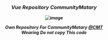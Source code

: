 <div alt="Vue:)">
<h5 align="center"> 
    
    
<div align="center">
    <h3> <strong> Vue Repository CommunityMatary</h3>
</div>


![image](https://user-images.githubusercontent.com/92306660/164239568-7d4ea661-e90b-43d5-969e-5c2feef4e889.png)
    
    
    
    
    
<div align="center">
    <b> Own Repository For CommunityMatary <a href="https://github.com/CMTFAM">@CMT</a></br><em> Wearing Do not copy This code </em> </b>
</div>
 
 

